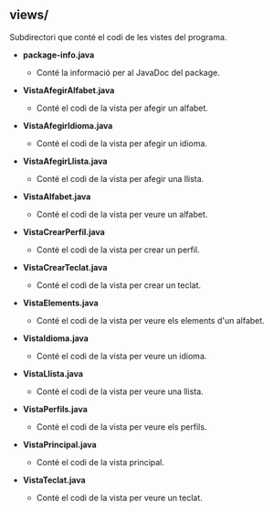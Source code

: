 ## views/
Subdirectori que conté el codi de les vistes del programa.

- **package-info.java**
    - Conté la informació per al JavaDoc del package.

- **VistaAfegirAlfabet.java**
    - Conté el codi de la vista per afegir un alfabet.

- **VistaAfegirIdioma.java**
    - Conté el codi de la vista per afegir un idioma.

- **VistaAfegirLlista.java**
    - Conté el codi de la vista per afegir una llista.

- **VistaAlfabet.java**
    - Conté el codi de la vista per veure un alfabet.

- **VistaCrearPerfil.java**
    - Conté el codi de la vista per crear un perfil.

- **VistaCrearTeclat.java**
    - Conté el codi de la vista per crear un teclat.

- **VistaElements.java**
    - Conté el codi de la vista per veure els elements d'un alfabet.

- **VistaIdioma.java**
    - Conté el codi de la vista per veure un idioma.

- **VistaLlista.java**
    - Conté el codi de la vista per veure una llista.

- **VistaPerfils.java**
    - Conté el codi de la vista per veure els perfils.

- **VistaPrincipal.java**
    - Conté el codi de la vista principal.

- **VistaTeclat.java**
    - Conté el codi de la vista per veure un teclat.